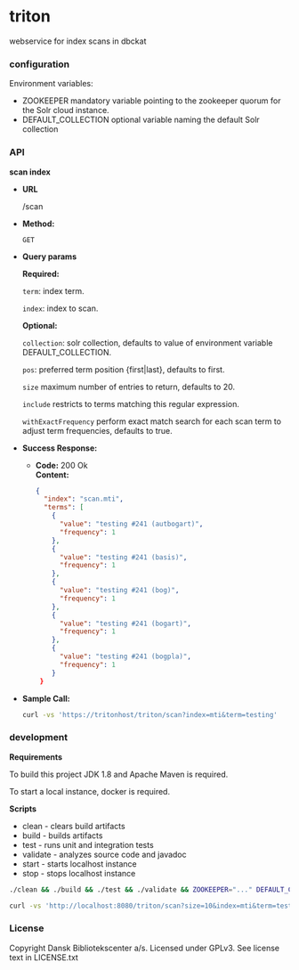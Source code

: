 triton
======

webservice for index scans in dbckat

### configuration

Environment variables:

* ZOOKEEPER mandatory variable pointing to the zookeeper quorum for the Solr cloud instance.
* DEFAULT_COLLECTION optional variable naming the default Solr collection

### API ###

**scan index**

* **URL**

  /scan

* **Method:**

  `GET`

*  **Query params**

   **Required:**
 
   `term`: index term.
   
   `index`: index to scan.
   
   **Optional:**
   
   `collection`: solr collection, defaults to value of environment variable DEFAULT_COLLECTION.
    
    `pos`: preferred term position {first|last}, defaults to first.
     
    `size` maximum number of entries to return, defaults to 20.
     
    `include` restricts to terms matching this regular expression.
    
    `withExactFrequency` perform exact match search for each scan term to adjust term frequencies, defaults to true.
   
  
* **Success Response:**

  * **Code:** 200 Ok <br />
    **Content:**
    ```json
    {
      "index": "scan.mti",
      "terms": [
        {
          "value": "testing #241 (autbogart)",
          "frequency": 1
        },
        {
          "value": "testing #241 (basis)",
          "frequency": 1
        },
        {
          "value": "testing #241 (bog)",
          "frequency": 1
        },
        {
          "value": "testing #241 (bogart)",
          "frequency": 1
        },
        {
          "value": "testing #241 (bogpla)",
          "frequency": 1
        }
     }
    ```

* **Sample Call:**

  ```bash
  curl -vs 'https://tritonhost/triton/scan?index=mti&term=testing'
  ```

### development

**Requirements**

To build this project JDK 1.8 and Apache Maven is required.

To start a local instance, docker is required.

**Scripts**
* clean - clears build artifacts
* build - builds artifacts
* test - runs unit and integration tests
* validate - analyzes source code and javadoc
* start - starts localhost instance
* stop - stops localhost instance

```bash
./clean && ./build && ./test && ./validate && ZOOKEEPER="..." DEFAULT_COLLECTION="..." ./start
```

```bash
curl -vs 'http://localhost:8080/triton/scan?size=10&index=mti&term=testing'
```
### License

Copyright Dansk Bibliotekscenter a/s. Licensed under GPLv3.
See license text in LICENSE.txt